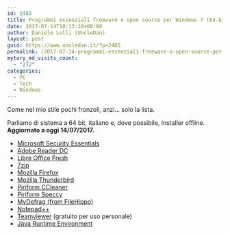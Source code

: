 ```yaml
---
id: 2485
title: Programmi essenziali freeware o open source per Windows 7 (64-bit)
date: 2017-07-14T10:13:10+00:00
author: Daniele Lolli (UncleDan)
layout: post
guid: https://www.uncledan.it/?p=2485
permalink: /2017-07-14-programmi-essenziali-freeware-o-open-source-per-windows-7-64-bit.html
mytory_md_visits_count:
  - "272"
categories:
  - PC
  - Tech
  - Windows
---
```

Come nel mio stile pochi fronzoli, anzi&#8230; solo la lista.

Parliamo di sistema a 64 bit, italiano e, dove possibile, installer offline. **Aggiornato a oggi 14/07/2017.**

  * [Microsoft Security Essentials](https://support.microsoft.com/it-it/help/14210/security-essentials-download)
  * [Adobe Reader DC](https://get.adobe.com/it/reader/enterprise/)
  * [Libre Office Fresh](https://it.libreoffice.org/download/libreoffice-fresh/)
  * [7zip](http://www.7-zip.org/)
  * [Mozilla Firefox](https://ftp.mozilla.org/pub/firefox/releases/54.0.1/win64/it/)
  * [Mozilla Thunderbird](https://ftp.mozilla.org/pub/thunderbird/releases/52.2.1/win32/it/)
  * [Piriform CCleaner](https://www.piriform.com/ccleaner/download)
  * [Piriform Speccy](https://www.piriform.com/speccy)
  * [MyDefrag (from FileHippo)](http://filehippo.com/it/download_mydefrag/)
  * [Notepad++](https://notepad-plus-plus.org/download/)
  * [Teamviewer](https://www.teamviewer.com/it/download/) (gratuito per uso personale)
  * [Java Runtime Environment](https://www.java.com/it/download/manual.jsp)